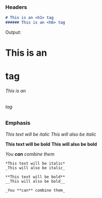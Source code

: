 ### Headers
~~~ markdown
# This is an <h1> tag
###### This is an <h6> tag
~~~
 Output:
# This is an <h1> tag
###### This is an <h6> tag
### Emphasis
*This text will be italic*
_This will also be italic_

**This text will be bold**
__This will also be bold__

_You **can** combine them_
~~~
*This text will be italic*
_This will also be italic_

**This text will be bold**
__This will also be bold__

_You **can** combine them_
~~~
